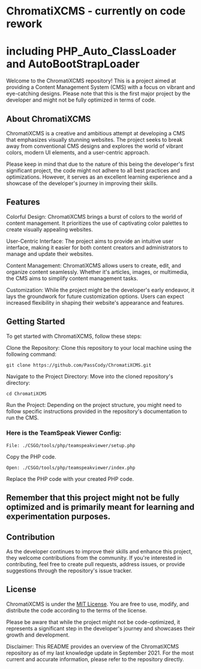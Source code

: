 # ChromatiXCMS - currently on code rework
# including PHP_Auto_ClassLoader and AutoBootStrapLoader

Welcome to the ChromatiXCMS repository! This is a project aimed at providing a Content Management System (CMS) with a focus on vibrant and eye-catching designs. Please note that this is the first major project by the developer and might not be fully optimized in terms of code.

## About ChromatiXCMS
ChromatiXCMS is a creative and ambitious attempt at developing a CMS that emphasizes visually stunning websites. The project seeks to break away from conventional CMS designs and explores the world of vibrant colors, modern UI elements, and a user-centric approach.

Please keep in mind that due to the nature of this being the developer's first significant project, the code might not adhere to all best practices and optimizations. However, it serves as an excellent learning experience and a showcase of the developer's journey in improving their skills.

## Features
Colorful Design: ChromatiXCMS brings a burst of colors to the world of content management. It prioritizes the use of captivating color palettes to create visually appealing websites.

User-Centric Interface: The project aims to provide an intuitive user interface, making it easier for both content creators and administrators to manage and update their websites.

Content Management: ChromatiXCMS allows users to create, edit, and organize content seamlessly. Whether it's articles, images, or multimedia, the CMS aims to simplify content management tasks.

Customization: While the project might be the developer's early endeavor, it lays the groundwork for future customization options. Users can expect increased flexibility in shaping their website's appearance and features.

## Getting Started
To get started with ChromatiXCMS, follow these steps:

Clone the Repository: Clone this repository to your local machine using the following command:

```
git clone https://github.com/PassCody/ChromatiXCMS.git
```
Navigate to the Project Directory: Move into the cloned repository's directory:


```
cd ChromatiXCMS
```
Run the Project: Depending on the project structure, you might need to follow specific instructions provided in the repository's documentation to run the CMS.


### Here is the TeamSpeak Viewer Config:
```
File: ./CSGO/tools/php/teamspeakviewer/setup.php
```
	
Copy the PHP code.
```
Open: ./CSGO/tools/php/teamspeakviewer/index.php
```

Replace the PHP code with your created PHP code.

## Remember that this project might not be fully optimized and is primarily meant for learning and experimentation purposes.

## Contribution

As the developer continues to improve their skills and enhance this project, they welcome contributions from the community. If you're interested in contributing, feel free to create pull requests, address issues, or provide suggestions through the repository's issue tracker.

## License

ChromatiXCMS is under the [MIT License](LICENSE). You are free to use, modify, and distribute the code according to the terms of the license.

Please be aware that while the project might not be code-optimized, it represents a significant step in the developer's journey and showcases their growth and development.

Disclaimer: This README provides an overview of the ChromatiXCMS repository as of my last knowledge update in September 2021. For the most current and accurate information, please refer to the repository directly.
